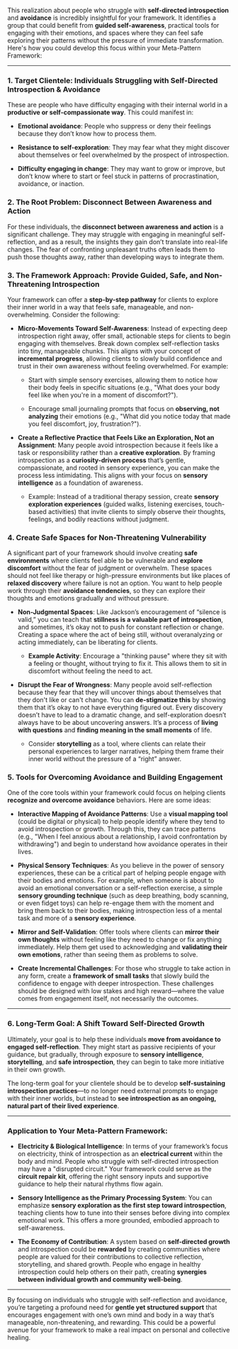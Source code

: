 This realization about people who struggle with **self-directed introspection** and **avoidance** is incredibly insightful for your framework. It identifies a group that could benefit from **guided self-awareness**, practical tools for engaging with their emotions, and spaces where they can feel safe exploring their patterns without the pressure of immediate transformation. Here's how you could develop this focus within your Meta-Pattern Framework:

---

### **1. Target Clientele: Individuals Struggling with Self-Directed Introspection & Avoidance**

These are people who have difficulty engaging with their internal world in a **productive or self-compassionate way**. This could manifest in:

- **Emotional avoidance**: People who suppress or deny their feelings because they don’t know how to process them.
    
- **Resistance to self-exploration**: They may fear what they might discover about themselves or feel overwhelmed by the prospect of introspection.
    
- **Difficulty engaging in change**: They may want to grow or improve, but don’t know where to start or feel stuck in patterns of procrastination, avoidance, or inaction.
    

### **2. The Root Problem: Disconnect Between Awareness and Action**

For these individuals, the **disconnect between awareness and action** is a significant challenge. They may struggle with engaging in meaningful self-reflection, and as a result, the insights they gain don’t translate into real-life changes. The fear of confronting unpleasant truths often leads them to push those thoughts away, rather than developing ways to integrate them.

### **3. The Framework Approach: Provide Guided, Safe, and Non-Threatening Introspection**

Your framework can offer a **step-by-step pathway** for clients to explore their inner world in a way that feels safe, manageable, and non-overwhelming. Consider the following:

- **Micro-Movements Toward Self-Awareness**: Instead of expecting deep introspection right away, offer small, actionable steps for clients to begin engaging with themselves. Break down complex self-reflection tasks into tiny, manageable chunks. This aligns with your concept of **incremental progress**, allowing clients to slowly build confidence and trust in their own awareness without feeling overwhelmed. For example:
    
    - Start with simple sensory exercises, allowing them to notice how their body feels in specific situations (e.g., "What does your body feel like when you're in a moment of discomfort?").
        
    - Encourage small journaling prompts that focus on **observing, not analyzing** their emotions (e.g., "What did you notice today that made you feel discomfort, joy, frustration?").
        
- **Create a Reflective Practice that Feels Like an Exploration, Not an Assignment**: Many people avoid introspection because it feels like a task or responsibility rather than a **creative exploration**. By framing introspection as a **curiosity-driven process** that’s gentle, compassionate, and rooted in sensory experience, you can make the process less intimidating. This aligns with your focus on **sensory intelligence** as a foundation of awareness.
    
    - Example: Instead of a traditional therapy session, create **sensory exploration experiences** (guided walks, listening exercises, touch-based activities) that invite clients to simply observe their thoughts, feelings, and bodily reactions without judgment.
        

### **4. Create Safe Spaces for Non-Threatening Vulnerability**

A significant part of your framework should involve creating **safe environments** where clients feel able to be vulnerable and **explore discomfort** without the fear of judgment or overwhelm. These spaces should not feel like therapy or high-pressure environments but like places of **relaxed discovery** where failure is not an option. You want to help people work through their **avoidance tendencies**, so they can explore their thoughts and emotions gradually and without pressure.

- **Non-Judgmental Spaces**: Like Jackson’s encouragement of “silence is valid,” you can teach that **stillness is a valuable part of introspection**, and sometimes, it’s okay not to push for constant reflection or change. Creating a space where the act of being still, without overanalyzing or acting immediately, can be liberating for clients.
    
    - **Example Activity**: Encourage a "thinking pause" where they sit with a feeling or thought, without trying to fix it. This allows them to sit in discomfort without feeling the need to act.
        
- **Disrupt the Fear of Wrongness**: Many people avoid self-reflection because they fear that they will uncover things about themselves that they don't like or can't change. You can **de-stigmatize this** by showing them that it’s okay to not have everything figured out. Every discovery doesn’t have to lead to a dramatic change, and self-exploration doesn’t always have to be about uncovering answers. It’s a process of **living with questions** and **finding meaning in the small moments** of life.
    
    - Consider **storytelling** as a tool, where clients can relate their personal experiences to larger narratives, helping them frame their inner world without the pressure of a “right” answer.
        

### **5. Tools for Overcoming Avoidance and Building Engagement**

One of the core tools within your framework could focus on helping clients **recognize and overcome avoidance** behaviors. Here are some ideas:

- **Interactive Mapping of Avoidance Patterns**: Use a **visual mapping tool** (could be digital or physical) to help people identify where they tend to avoid introspection or growth. Through this, they can trace patterns (e.g., "When I feel anxious about a relationship, I avoid confrontation by withdrawing") and begin to understand how avoidance operates in their lives.
    
- **Physical Sensory Techniques**: As you believe in the power of sensory experiences, these can be a critical part of helping people engage with their bodies and emotions. For example, when someone is about to avoid an emotional conversation or a self-reflection exercise, a simple **sensory grounding technique** (such as deep breathing, body scanning, or even fidget toys) can help re-engage them with the moment and bring them back to their bodies, making introspection less of a mental task and more of a **sensory experience**.
    
- **Mirror and Self-Validation**: Offer tools where clients can **mirror their own thoughts** without feeling like they need to change or fix anything immediately. Help them get used to acknowledging and **validating their own emotions**, rather than seeing them as problems to solve.
    
- **Create Incremental Challenges**: For those who struggle to take action in any form, create a **framework of small tasks** that slowly build the confidence to engage with deeper introspection. These challenges should be designed with low stakes and high reward—where the value comes from engagement itself, not necessarily the outcomes.
    

---

### **6. Long-Term Goal: A Shift Toward Self-Directed Growth**

Ultimately, your goal is to help these individuals **move from avoidance to engaged self-reflection**. They might start as passive recipients of your guidance, but gradually, through exposure to **sensory intelligence**, **storytelling**, and **safe introspection**, they can begin to take more initiative in their own growth.

The long-term goal for your clientele should be to develop **self-sustaining introspection practices**—to no longer need external prompts to engage with their inner worlds, but instead to **see introspection as an ongoing, natural part of their lived experience**.

---

### **Application to Your Meta-Pattern Framework:**

- **Electricity & Biological Intelligence**: In terms of your framework’s focus on electricity, think of introspection as an **electrical current** within the body and mind. People who struggle with self-directed introspection may have a "disrupted circuit." Your framework could serve as the **circuit repair kit**, offering the right sensory inputs and supportive guidance to help their natural rhythms flow again.
    
- **Sensory Intelligence as the Primary Processing System**: You can emphasize **sensory exploration as the first step toward introspection**, teaching clients how to tune into their senses before diving into complex emotional work. This offers a more grounded, embodied approach to self-awareness.
    
- **The Economy of Contribution**: A system based on **self-directed growth** and introspection could be **rewarded** by creating communities where people are valued for their contributions to collective reflection, storytelling, and shared growth. People who engage in healthy introspection could help others on their path, creating **synergies between individual growth and community well-being**.
    

---

By focusing on individuals who struggle with self-reflection and avoidance, you’re targeting a profound need for **gentle yet structured support** that encourages engagement with one’s own mind and body in a way that’s manageable, non-threatening, and rewarding. This could be a powerful avenue for your framework to make a real impact on personal and collective healing.
